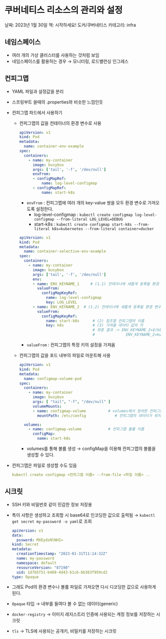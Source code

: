 # 쿠버네티스 리소스의 관리와 설정

날짜: 2023년 1월 30일
책: 시작하세요! 도커/쿠버네티스
카테고리: infra

## 네임스페이스

- 여러 개의 가상 클러스터를 사용하는 것처럼 보임
- 네임스페이스를 활용하는 경우 → 모니터링, 로드밸런싱 인그레스

## 컨피그맵

- YAML 파일과 설정값을 분리
- 스프링부트 쓸때의 .properties와 비슷한 느낌인듯
- 컨피그맵 파드에서 사용하기
    - 컨피그맵의 값을 컨테이너의 환경 변수로 사용
        
        ```yaml
        apiVersion: v1
        kind: Pod
        metadata:
          name: container-env-example
        spec:
          containers:
            - name: my-container
              image: busybox
              args: ['tail', '-f', '/dev/null']
              envFrom:
              - configMapRef:
                  name: log-level-configmap
              - configMapRef:
                  name: start-k8s
        ```
        
        - `envFrom` : 컨피그맵에 여러 개의 key-value 쌍을 모두 환경 변수로 가져오도록 설정한다.
            - log-level-configmap : `kubectl create configmap log-level-configmap --from-literal LOG_LEVEL=DEBUG`
            - start-k8s : `kubectl create configmap start-k8s --from-literal k8s=kubernetes --from-literal container=docker`
        
        ```yaml
        apiVersion: v1
        kind: Pod
        metadata:
          name: container-selective-env-example
        spec:
          containers:
            - name: my-container
              image: busybox
              args: ['tail', '-f', '/dev/null']
              env:
              - name: ENV_KEYNAME_1     # (1.1) 컨테이너에 새롭게 등록될 환경 변수 이름
                valueFrom: 
                  configMapKeyRef:
                    name: log-level-configmap
                    key: LOG_LEVEL
              - name: ENV_KEYNAME_2  # (1.2) 컨테이너에 새롭게 등록될 환경 변수 이름
                valueFrom: 
                  configMapKeyRef:
                    name: start-k8s      # (2) 참조할 컨피그맵의 이름
                    key: k8s             # (3) 가져올 데이터 값의 키
                                         # 최종 결과 -> ENV_KEYNAME_2=$(k8s 키에 해당하는 값)
                                         #              ENV_KEYNAME_2=kubernetes
        ```
        
        - `valueFrom` : 컨피그맵의 특정 키의 설정을 가져옴
    
    - 컨피그맵의 값을 포드 내부의 파일로 마운트해 사용
        
        ```yaml
        apiVersion: v1
        kind: Pod
        metadata:
          name: configmap-volume-pod
        spec:
          containers:
            - name: my-container
              image: busybox
              args: [ "tail", "-f", "/dev/null" ]
              volumeMounts:
              - name: configmap-volume          # volumes에서 정의한 컨피그맵 볼륨 이름 
                mountPath: /etc/config             # 컨피그맵의 데이터가 위치할 경로
        
          volumes:
            - name: configmap-volume            # 컨피그맵 볼륨 이름
              configMap:
                name: start-k8s
        ```
        
        - volumes를 통해 볼륨 생성 → configMap을 이용해 컨피그맵의 볼륨을 생성할 수 있다.
- 컨피그맵은 파일로 생성할 수도 있음
    
    ```yaml
    kubectl create configmap <컨피그맵 이름> --from-file <파일 이름> ..
    ```
    

## 시크릿

- SSH 키와 비밀번호 같이 민감한 정보 저장용
- 특이 사항은 생성하고 조회할 시 base64로 인코딩한 값으로 출력됨 → `kubectl get secret my-password -o yaml`로 조회
    
    ```yaml
    apiVersion: v1
    data:
      pssword: MXEydzNlNHI=
    kind: Secret
    metadata:
      creationTimestamp: "2023-01-31T11:14:32Z"
      name: my-password
      namespace: default
      resourceVersion: "87190"
      uid: 1d7b5f51-b469-4d43-b1c6-bb363f959cd2
    type: Opaque
    ```
    
- 그래도 Pod의 환경 변수나 볼륨 파일로 가져오면 다시 디코딩한 값으로 사용하게 된다.
- `Opaque` 타입 → 내부를 들여다 볼 수 없는 데이터(generic)
- `docker-registry` → 이미지 레지스트리 인증에 사용되는 계정 정보를 저장하는 시크릿
- `tls` → TLS에 사용되는 공개키, 비밀키를 저장하는 시크릿